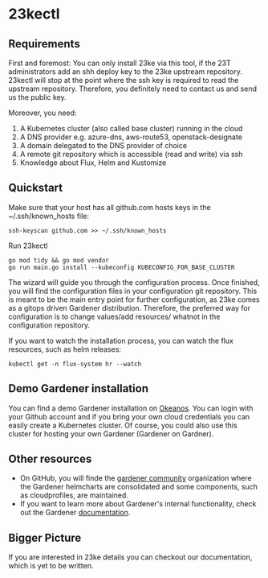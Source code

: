 # 23kectl

## Requirements

First and foremost: You can only install 23ke via this tool, if the 23T administrators add an shh deploy key to the 23ke upstream repository. 23kectl will stop at the point where the ssh key is required to read the upstream repository. Therefore, you definitely need to contact us and send us the public key.

Moreover, you need:

1. A Kubernetes cluster (also called base cluster) running in the cloud
2. A DNS provider e.g. azure-dns, aws-route53, openstack-designate
3. A domain delegated to the DNS provider of choice
4. A remote git repository which is accessible (read and write) via ssh
5. Knowledge about Flux, Helm and Kustomize

## Quickstart
Make sure that your host has all github.com hosts keys in the ~/.ssh/known_hosts file:
```shell
ssh-keyscan github.com >> ~/.ssh/known_hosts
```

Run 23kectl
```shell
go mod tidy && go mod vendor
go run main.go install --kubeconfig KUBECONFIG_FOR_BASE_CLUSTER
```

The wizard will guide you through the configuration process.
Once finished, you will find the configuration files in your configuration git repository.
This is meant to be the main entry point for further configuration, as 23ke comes as a gitops driven Gardener distribution.
Therefore, the preferred way for configuration is to change values/add resources/ whatnot in the configuration repository.

If you want to watch the installation process, you can watch the flux resources, such as helm releases:
```shell
kubectl get -n flux-system hr --watch
```

## Demo Gardener installation

You can find a demo Gardener installation on [Okeanos](https://dashboard.okeanos.dev/). You can login with your Github account and if you bring your own cloud credentials you can easily create a Kubernetes cluster. Of course, you could also use this cluster for hosting your own Gardener (Gardener on Gardner).

## Other resources

- On GitHub, you will finde the [gardener community](https://github.com/gardener-community) organization where the Gardener helmcharts are consolidated and some components, such as cloudprofiles, are maintained.
- If you want to learn more about Gardener's internal functionality, check out the Gardener [documentation](https://gardener.cloud/docs/).

## Bigger Picture

If you are interested in 23ke details you can checkout our documentation, which is yet to be written.
